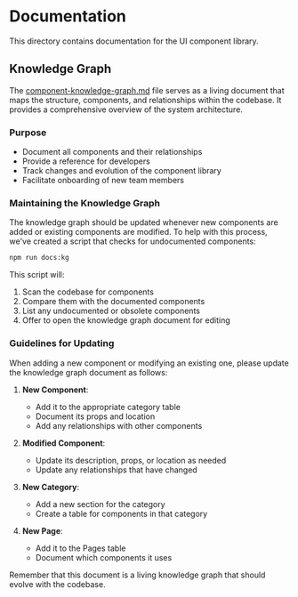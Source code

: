 # Documentation

This directory contains documentation for the UI component library.

## Knowledge Graph

The [component-knowledge-graph.md](./component-knowledge-graph.md) file serves as a living document that maps the structure, components, and relationships within the codebase. It provides a comprehensive overview of the system architecture.

### Purpose

- Document all components and their relationships
- Provide a reference for developers
- Track changes and evolution of the component library
- Facilitate onboarding of new team members

### Maintaining the Knowledge Graph

The knowledge graph should be updated whenever new components are added or existing components are modified. To help with this process, we've created a script that checks for undocumented components:

```bash
npm run docs:kg
```

This script will:
1. Scan the codebase for components
2. Compare them with the documented components
3. List any undocumented or obsolete components
4. Offer to open the knowledge graph document for editing

### Guidelines for Updating

When adding a new component or modifying an existing one, please update the knowledge graph document as follows:

1. **New Component**: 
   - Add it to the appropriate category table
   - Document its props and location
   - Add any relationships with other components

2. **Modified Component**:
   - Update its description, props, or location as needed
   - Update any relationships that have changed

3. **New Category**:
   - Add a new section for the category
   - Create a table for components in that category

4. **New Page**:
   - Add it to the Pages table
   - Document which components it uses

Remember that this document is a living knowledge graph that should evolve with the codebase.
